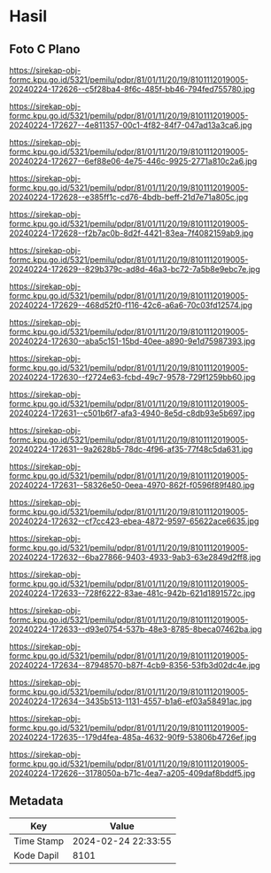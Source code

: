 # Hasil

## Foto C Plano

https://sirekap-obj-formc.kpu.go.id/5321/pemilu/pdpr/81/01/11/20/19/8101112019005-20240224-172626--c5f28ba4-8f6c-485f-bb46-794fed755780.jpg

https://sirekap-obj-formc.kpu.go.id/5321/pemilu/pdpr/81/01/11/20/19/8101112019005-20240224-172627--4e811357-00c1-4f82-84f7-047ad13a3ca6.jpg

https://sirekap-obj-formc.kpu.go.id/5321/pemilu/pdpr/81/01/11/20/19/8101112019005-20240224-172627--6ef88e06-4e75-446c-9925-2771a810c2a6.jpg

https://sirekap-obj-formc.kpu.go.id/5321/pemilu/pdpr/81/01/11/20/19/8101112019005-20240224-172628--e385ff1c-cd76-4bdb-beff-21d7e71a805c.jpg

https://sirekap-obj-formc.kpu.go.id/5321/pemilu/pdpr/81/01/11/20/19/8101112019005-20240224-172628--f2b7ac0b-8d2f-4421-83ea-7f4082159ab9.jpg

https://sirekap-obj-formc.kpu.go.id/5321/pemilu/pdpr/81/01/11/20/19/8101112019005-20240224-172629--829b379c-ad8d-46a3-bc72-7a5b8e9ebc7e.jpg

https://sirekap-obj-formc.kpu.go.id/5321/pemilu/pdpr/81/01/11/20/19/8101112019005-20240224-172629--468d52f0-f116-42c6-a6a6-70c03fd12574.jpg

https://sirekap-obj-formc.kpu.go.id/5321/pemilu/pdpr/81/01/11/20/19/8101112019005-20240224-172630--aba5c151-15bd-40ee-a890-9e1d75987393.jpg

https://sirekap-obj-formc.kpu.go.id/5321/pemilu/pdpr/81/01/11/20/19/8101112019005-20240224-172630--f2724e63-fcbd-49c7-9578-729f1259bb60.jpg

https://sirekap-obj-formc.kpu.go.id/5321/pemilu/pdpr/81/01/11/20/19/8101112019005-20240224-172631--c501b6f7-afa3-4940-8e5d-c8db93e5b697.jpg

https://sirekap-obj-formc.kpu.go.id/5321/pemilu/pdpr/81/01/11/20/19/8101112019005-20240224-172631--9a2628b5-78dc-4f96-af35-77f48c5da631.jpg

https://sirekap-obj-formc.kpu.go.id/5321/pemilu/pdpr/81/01/11/20/19/8101112019005-20240224-172631--58326e50-0eea-4970-862f-f0596f89f480.jpg

https://sirekap-obj-formc.kpu.go.id/5321/pemilu/pdpr/81/01/11/20/19/8101112019005-20240224-172632--cf7cc423-ebea-4872-9597-65622ace6635.jpg

https://sirekap-obj-formc.kpu.go.id/5321/pemilu/pdpr/81/01/11/20/19/8101112019005-20240224-172632--6ba27866-9403-4933-9ab3-63e2849d2ff8.jpg

https://sirekap-obj-formc.kpu.go.id/5321/pemilu/pdpr/81/01/11/20/19/8101112019005-20240224-172633--728f6222-83ae-481c-942b-621d1891572c.jpg

https://sirekap-obj-formc.kpu.go.id/5321/pemilu/pdpr/81/01/11/20/19/8101112019005-20240224-172633--d93e0754-537b-48e3-8785-8beca07462ba.jpg

https://sirekap-obj-formc.kpu.go.id/5321/pemilu/pdpr/81/01/11/20/19/8101112019005-20240224-172634--87948570-b87f-4cb9-8356-53fb3d02dc4e.jpg

https://sirekap-obj-formc.kpu.go.id/5321/pemilu/pdpr/81/01/11/20/19/8101112019005-20240224-172634--3435b513-1131-4557-b1a6-ef03a58491ac.jpg

https://sirekap-obj-formc.kpu.go.id/5321/pemilu/pdpr/81/01/11/20/19/8101112019005-20240224-172635--179d4fea-485a-4632-90f9-53806b4726ef.jpg

https://sirekap-obj-formc.kpu.go.id/5321/pemilu/pdpr/81/01/11/20/19/8101112019005-20240224-172626--3178050a-b71c-4ea7-a205-409daf8bddf5.jpg


## Metadata

| Key        | Value               |
| ---------- | ------------------- |
| Time Stamp | 2024-02-24 22:33:55 |
| Kode Dapil | 8101                |



